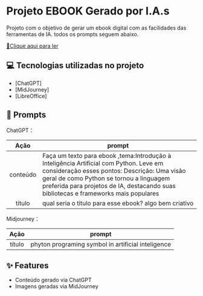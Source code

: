 # Projeto EBOOK Gerado por I.A.s


Projeto com o objetivo de gerar um ebook digital com as facilidades das ferramentas de IA. todos os prompts
seguem abaixo.

<a href="https://github.com/felipeAguiarCode/prompts-recipe-to-create-a-ebook/blob/main/output/ebook%20-%20css%20jedi%20output.pdf" title="View PDF now"> 📕Clique aqui para ler</a>

## 💻 Tecnologias utilizadas no projeto

- [ChatGPT]
- [MidJourney]
- [LibreOffice]

## 🧠 Prompts


ChatGPT：

|   Ação   | prompt                                                                                                                                                                                                                                                                         |
| :------: | ------------------------------------------------------------------------------------------------------------------------------------------------------------------------------------------------------------------------------------------------------------------------------ |
| conteúdo | Faça um texto para ebook ,tema:Introdução à Inteligência Artificial com Python. Leve em consideração esses pontos: Descrição: Uma visão geral de como Python se tornou a linguagem preferida para projetos de IA, destacando suas bibliotecas e frameworks mais populares      |
|  título  | qual seria o titulo para esse ebook? algo bem criativo                                                                                                                                                                                                                         |


Midjourney：

|  Ação  | prompt                                                                                 |
| :----: | -------------------------------------------------------------------------------------- |
| título | phyton programing symbol in artificial inteligence |

## ✨ Features

- Conteúdo gerado via ChatGPT
- Imagens geradas via MidJourney
